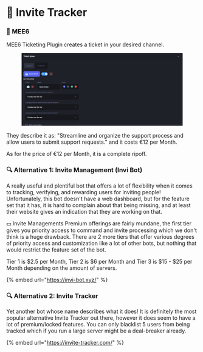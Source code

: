 # 👑 Invite Tracker

### 👑 MEE6

MEE6 Ticketing Plugin creates a ticket in your desired channel.

<figure><img src="../../.gitbook/assets/image (45).png" alt=""><figcaption></figcaption></figure>

They describe it as: "Streamline and organize the support process and allow users to submit support requests." and it costs €12 per Month.

As for the price of €12 per Month, it is a complete ripoff.

### 🔍 Alternative 1: Invite Management (Invi Bot)

A really useful and plentiful bot that offers a lot of flexibility when it comes to tracking, verifying, and rewarding users for inviting people! Unfortunately, this bot doesn't have a web dashboard, but for the feature set that it has, it is hard to complain about that being missing, and at least their website gives an indication that they are working on that.

💵 Invite Managements Premium offerings are fairly mundane, the first tier gives you priority access to command and invite processing which we don't think is a huge drawback. There are 2 more tiers that offer various degrees of priority access and customization like a lot of other bots, but nothing that would restrict the feature set of the bot.

Tier 1 is $2.5 per Month, Tier 2 is $6 per Month and Tier 3 is $15 - $25 per Month depending on the amount of servers.

{% embed url="https://invi-bot.xyz/" %}

### 🔍 Alternative 2: Invite Tracker

Yet another bot whose name describes what it does! It is definitely the most popular alternative Invite Tracker out there, however it does seem to have a lot of premium/locked features. You can only blacklist 5 users from being tracked which if you run a large server might be a deal-breaker already.

{% embed url="https://invite-tracker.com/" %}
